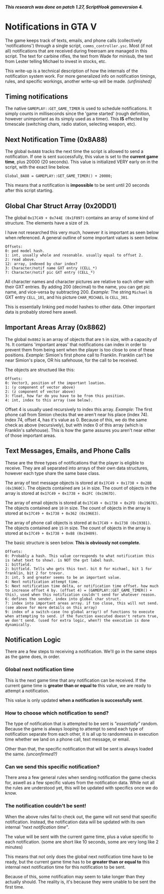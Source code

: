 ##### This research was done on patch 1.27, ScriptHook gameversion 4.

# Notifications in GTA V

The game keeps track of texts, emails, and phone calls (collectively 'notifications') through a single script, `comms_controller.ysc`.
Most (if not all) notifications that are received during freeroam are managed in this script. The text for carbine rifles, the text from Wade for minisub, the text from Lester telling Michael to invest in stocks, etc.

This write-up is a technical description of how the internals of the notification system work. For more generalized info on notification timings, rules, and specific workings, another write-up will be made. _(unfinished)_

## Timing notifications

The native `GAMEPLAY::GET_GAME_TIMER` is used to schedule notifications. It simply counts in milliseconds since the 'game started' (rough definition, however unimportant as its simply used as a timer).
This **IS** effected by timescale (switching chars, radio station, selecting weapon, etc).

## Next Notification Time (0x8A88)

The global `0x8A88` tracks the next time the script is allowed to send a notification. If one is sent successfully, this value is set to the **current game time**, plus 20000 (20 seconds).
This value is initialized VERY early on in the script, with the exact line below.

`Global_8A88 = GAMEPLAY::GET_GAME_TIMER() + 20000;`

This means that a notification is **impossible** to be sent until 20 seconds after this script starting.

## Global Char Struct Array (0x20DD1)

The global `0x17C49 + 0x744E (0x1F097)` contains an array of some kind of structure. The elements have a size of `29`.

I have not researched this very much, however it is important as seen below when referenced. A general outline of some important values is seen below.

```
Offsets:
0: ped model hash.
1: int, usually whole and resonable. usually equal to offset 2.
2: read above.
12: array, indexed by char index?
3: Character/notif name GXT entry (CELL_*)
7: Character/notif pic GXT entry (CELL_*)
```

All character names and character pictures are relative to each other with their GXT entries. By adding 200 (decimal) to the name, you can get pic name, and vice-versa by subtracting 200.
_Example:_
The string `Michael` is GXT entry `CELL_101`, and his picture `CHAR_MICHAEL` is `CELL_301`.

This is essentially linking ped model hashes to other data. Other important data is probably stored here aswell.

## Important Areas Array (0x8862)

The global `0x8862` is an array of objects that are `5` in size, with a capacity of `76`.
It contains 'important areas' that notifications can index in order to prevent them from being sent when the player is too close to one of these positions. _Example:_ Simion's first phone call to Franklin. Franklin can't be near Simion's place, OR his safehouse, for the call to be received.

The objects are structued like this:

```
Offsets:
0: Vector3, position of the important loation.
1: (y component of vector above)
2: (z component of vector above)
3: float, how far do you have to be from this position.
4: int, index to this array (see below).
```

Offset 4 is usually used recursively to index this array. _Example:_ The first phone call from Simion checks that we aren't near his place (index 74). Index 74, offset 4, has it's value as 0. Because of this, we do the same check as above (recursively), but with index 0 of this array (which is Franklin's safehouse). This is how the game assures you aren't near either of those important areas.

## Text Messages, Emails, and Phone Calls

These are the three types of notifications that the player is eligible to receive. They are all separated into arrays of their own data structures, however each type share the same base class.

The array of text message objects is stored at `0x17C49 + 0x1738 + 0x28B (0x1960C)`. The objects contained are `14` in size.
The count of objects in the array is stored at `0x17C49 + 0x1738 + 0x2FC (0x1967D)`.

The array of email objects is stored at `0x17C49 + 0x1738 + 0x2FD (0x1967E)`. The objects contained are `10` in size.
The count of objects in the array is stored at `0x17C49 + 0x1738 + 0x362 (0x196E3)`.

The array of phone call objects is stored at `0x17C49 + 0x1738 (0x19381)`. The objects contained are `15` in size.
The count of objects in the array is stored at `0x17C49 + 0x1738 + 0x88 (0x19409)`.

The basic structure is seen below. **This is obviously not complete.**

```
Offsets:
0: Probably a hash. This value corresponds to what notification this is (what text to show). is NOT the gxt label hash.
1: bitfield.
2: bitfield. Tells who gets this text. bit 0 for michael, bit 1 for franklin, bit 2 for trevor.
3: int, 5 and greater seems to be an important value.
4: Next notification attempt time.
5: Next notification time delta, or notification time offset. how much to increase offset 4 by. (offset 4) = (GAMEPLAY::GET_GAME_TIMER() + this), used when this notification couldn't send for whatever reason.
6: defines the sender, index into global char struct.
7: index into important areas array. if too close, this will not send. (see above for more details on this array)
9: index of a switch-case (no global array!) of functions to execute when attempting to send. if the function executed doesn't return true, we don't send. (used for extra logic, when?) the execution is done dynamically.
```

## Notification Logic

There are a few steps to receiving a notification. We'll go in the same steps as the game does, in order.

### Global next notification time

This is the next game time that any notification can be received. If the current game time is **greater than or equal to** this value, we are ready to attempt a notification.

This value is only updated **when a notification is successfully sent**.

### How to choose which notification to send?

The type of notification that is attempted to be sent is _"essentially"_ random. Because the game is always looping to attempt to send each type of notification separate from each other, it is all up to randomness in execution time whether we land on a phone call, text message, or email.

Other than that, the specific notification that will be sent is always loaded the same. _(unconfirmed?)_

### Can we send this specific notification?

There area a few general rules when sending notification the game checks for, aswell as a few specific values from the notification data. While not all the rules are understood yet, this will be updated with specifics once we do know.

### The notification couldn't be sent!

When the above rules fail to check out, the game will not send that specific notification. Instead, the notification data will be updated with its own internal _"next notification time"_.

The value will be sent with the current game time, plus a value specific to each notification. (some are short like 10 seconds, some are very long like 2 minutes)

This means that not only does the global next notification time have to be ready, but the current game time has to be **greater than or equal to** this internal next notification time for this notification to be sent.

Because of this, some notification may seem to take longer than they actually should. The reality is, it's because they were unable to be sent the first time.
